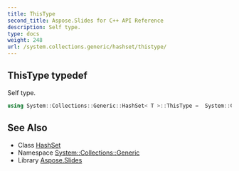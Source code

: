 ```yaml
---
title: ThisType
second_title: Aspose.Slides for C++ API Reference
description: Self type.
type: docs
weight: 248
url: /system.collections.generic/hashset/thistype/
---
```

## ThisType typedef


Self type.

```cpp
using System::Collections::Generic::HashSet< T >::ThisType =  System::Collections::Generic::HashSet<T>
```

## See Also

* Class [HashSet](../)
* Namespace [System::Collections::Generic](../../)
* Library [Aspose.Slides](../../../)